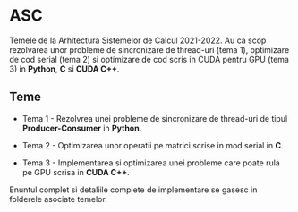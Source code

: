 # ASC

Temele de la Arhitectura Sistemelor de Calcul 2021-2022. Au ca scop rezolvarea unor probleme de sincronizare de thread-uri (tema 1), optimizare de cod serial (tema 2) si optimizare de cod scris in CUDA pentru GPU (tema 3) in **Python**, **C** si **CUDA C++**.

## Teme

* Tema 1 - Rezolvrea unei probleme de sincronizare de thread-uri de tipul **Producer-Consumer** in **Python**.

* Tema 2 - Optimizarea unor operatii pe matrici scrise in mod serial in **C**.

* Tema 3 - Implementarea si optimizarea unei probleme care poate rula pe GPU scrisa in **CUDA C++**.

Enuntul complet si detaliile complete de implementare se gasesc in folderele asociate temelor.